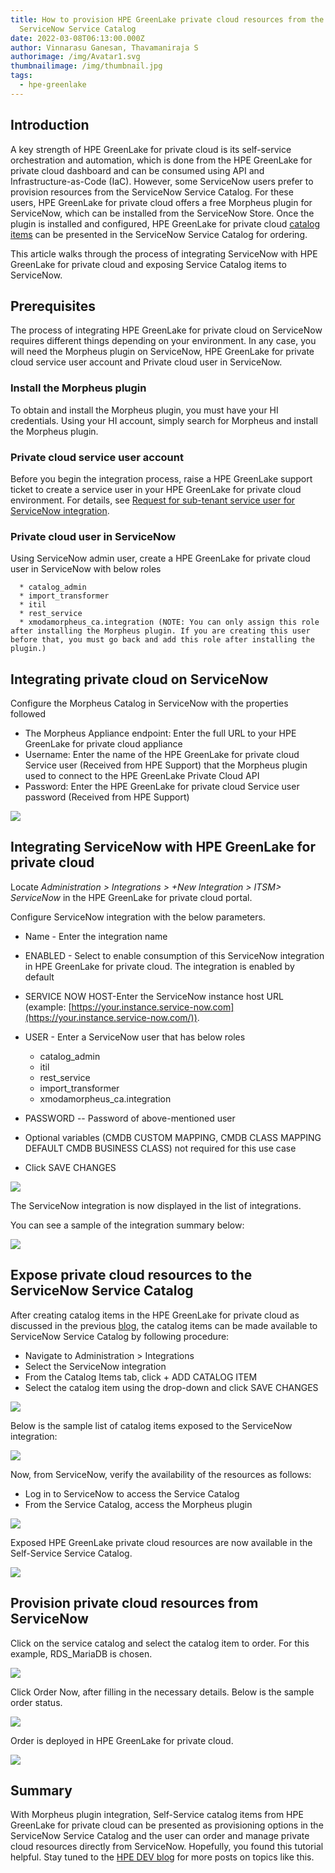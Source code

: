 ```yaml
---
title: How to provision HPE GreenLake private cloud resources from the
  ServiceNow Service Catalog
date: 2022-03-08T06:13:00.000Z
author: Vinnarasu Ganesan, Thavamaniraja S
authorimage: /img/Avatar1.svg
thumbnailimage: /img/thumbnail.jpg
tags:
  - hpe-greenlake
---
```

## Introduction

A key strength of HPE GreenLake for private cloud is its self-service
orchestration and automation, which is done from the HPE GreenLake for
private cloud dashboard and can be consumed using API and Infrastructure-as-Code (IaC). However,
some ServiceNow users prefer to provision resources from the ServiceNow
Service Catalog. For these users, HPE GreenLake for private cloud offers
a free Morpheus plugin for ServiceNow, which can be installed from the
ServiceNow Store. Once the plugin is installed and configured, HPE
GreenLake for private cloud [catalog items](https://developer.hpe.com/blog/curate-and-expose-service-catalog-items-using-hpe-greenlake-for-private-cloud)
can be presented in the ServiceNow
Service Catalog for ordering. 

This article walks through the
process of integrating ServiceNow with HPE GreenLake for private cloud
and exposing Service Catalog items to ServiceNow.

## Prerequisites

<!--StartFragment-->

The process of integrating HPE GreenLake for private cloud on ServiceNow requires different things depending on your environment. In any case, you will need the Morpheus plugin on ServiceNow, HPE GreenLake for private cloud service user account and Private cloud user in ServiceNow. 

### Install the Morpheus plugin

To obtain and install the Morpheus plugin, you must have your HI credentials. Using your HI account, simply search for Morpheus and install the Morpheus plugin.

### Private cloud service user account

Before you begin the integration process, raise a HPE GreenLake support ticket to create a service user in your HPE GreenLake for private cloud environment. For details, see [Request for sub-tenant service user for ServiceNow integration](https://support.hpe.com/hpesc/public/docDisplay?docId=a00092451en_us&page=request-for-subtenant-service-user-for-servicenow-integration.html).

### Private cloud user in ServiceNow

Using ServiceNow admin user, create a HPE GreenLake for private cloud user in ServiceNow with below roles

```
  * catalog_admin
  * import_transformer
  * itil
  * rest_service
  * xmodamorpheus_ca.integration (NOTE: You can only assign this role after installing the Morpheus plugin. If you are creating this user before that, you must go back and add this role after installing the plugin.)
```

<!--EndFragment-->

## Integrating private cloud on ServiceNow

Configure the Morpheus Catalog in ServiceNow with the properties followed

* The Morpheus Appliance endpoint: Enter the full URL to your HPE
  GreenLake for private cloud appliance
* Username: Enter the name of the HPE GreenLake for private cloud
  Service user (Received from HPE Support) that the Morpheus plugin
  used to connect to the HPE GreenLake Private Cloud API
* Password: Enter the HPE GreenLake for private cloud Service user
  password (Received from HPE Support)

![](/img/figure1.png)

## Integrating ServiceNow with HPE GreenLake for private cloud

<!--StartFragment-->

Locate *Administration > Integrations > +New Integration > ITSM> ServiceNow* in the HPE GreenLake for private cloud portal.

Configure ServiceNow integration with the below parameters.

* Name - Enter the integration name
* ENABLED - Select to enable consumption of this ServiceNow integration in HPE GreenLake for private cloud. The integration is enabled by default
* SERVICE NOW HOST-Enter the ServiceNow instance host URL (example: [https://your.instance.service-now.com](https://your.instance.service-now.com/)).
* USER - Enter a ServiceNow user that has below roles

  * catalog_admin
  * itil
  * rest_service
  * import_transformer
  * xmodamorpheus_ca.integration
* PASSWORD -- Password of above-mentioned user
* Optional variables (CMDB CUSTOM MAPPING, CMDB CLASS MAPPING DEFAULT CMDB BUSINESS CLASS) not required for this use case
* Click SAVE CHANGES

![](/img/figure10.png)

The ServiceNow integration is now displayed in the list of integrations. 

You can see a sample of the integration summary below:

<!--EndFragment-->

![](/img/figure2.png)

## Expose private cloud resources to the ServiceNow Service Catalog

After creating catalog items in the HPE GreenLake for private cloud as
discussed in the previous
[blog](https://developer.hpe.com/blog/curate-and-expose-service-catalog-items-using-hpe-greenlake-for-private-cloud/),
the catalog items can be made available to ServiceNow Service Catalog by
following procedure:

* Navigate to Administration > Integrations
* Select the ServiceNow integration
* From the Catalog Items tab, click + ADD CATALOG ITEM
* Select the catalog item using the drop-down and click SAVE CHANGES

![](/img/figure3.png)

Below is the sample list of catalog items exposed to the ServiceNow
integration:

![](/img/figure4.png)

Now, from ServiceNow, verify the availability of the resources as
follows:

* Log in to ServiceNow to access the Service Catalog
* From the Service Catalog, access the Morpheus plugin

![](/img/figure5.png)

Exposed HPE GreenLake private cloud resources are now available in the Self-Service Service Catalog.

![](/img/figure6.png)

## Provision private cloud resources from ServiceNow

Click on the service catalog and select the catalog item to order.
  For this example, RDS_MariaDB is chosen.

![](/img/figure7.png)

Click Order Now, after filling in the necessary details. Below is the
  sample order status.

![](/img/figure8.png)

Order is deployed in HPE GreenLake for private cloud.

![](/img/figure9.png)

## Summary

With Morpheus plugin integration, Self-Service catalog items from HPE
GreenLake for private cloud can be presented as provisioning options in
the ServiceNow Service Catalog and the user can order and manage private
cloud resources directly from ServiceNow. Hopefully, you found this
tutorial helpful. Stay tuned to the [HPE DEV
blog](https://developer.hpe.com/blog) for more posts on topics like
this.